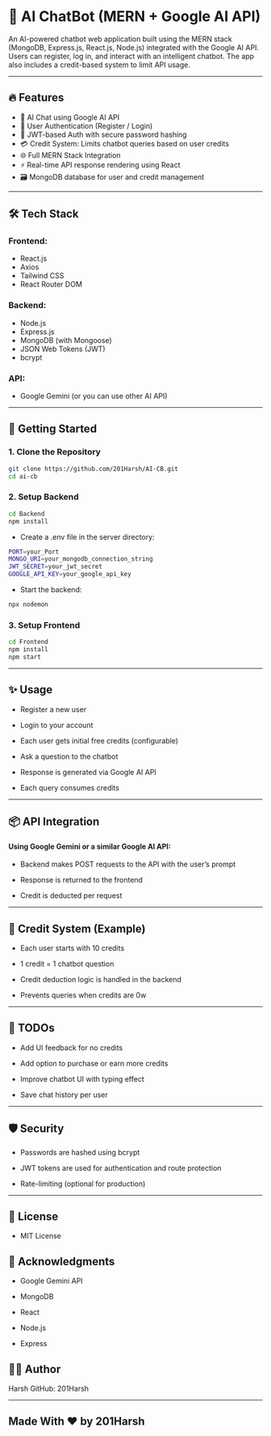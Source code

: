 # 🤖 AI ChatBot (MERN + Google AI API)

An AI-powered chatbot web application built using the MERN stack (MongoDB, Express.js, React.js, Node.js) integrated with the Google AI API. Users can register, log in, and interact with an intelligent chatbot. The app also includes a credit-based system to limit API usage.

---

## 🔥 Features

- 🧠 AI Chat using Google AI API
- 👤 User Authentication (Register / Login)
- 🔐 JWT-based Auth with secure password hashing
- 💳 Credit System: Limits chatbot queries based on user credits
- 🌐 Full MERN Stack Integration
- ⚡ Real-time API response rendering using React
- 🗃️ MongoDB database for user and credit management

---

## 🛠️ Tech Stack

### Frontend:
- React.js
- Axios
- Tailwind CSS
- React Router DOM

### Backend:
- Node.js
- Express.js
- MongoDB (with Mongoose)
- JSON Web Tokens (JWT)
- bcrypt

### API:
- Google Gemini (or you can use other AI API)

---

## 🚀 Getting Started

### 1. Clone the Repository

```bash
git clone https://github.com/201Harsh/AI-CB.git
cd ai-cb
```

### 2. Setup Backend
```bash
cd Backend
npm install
```

- Create a .env file in the server directory:

```bash
PORT=your_Port
MONGO_URI=your_mongodb_connection_string
JWT_SECRET=your_jwt_secret
GOOGLE_API_KEY=your_google_api_key
```

- Start the backend:

```bash
npx nodemon
```

### 3. Setup Frontend
```bash
cd Frontend
npm install
npm start
```

---

## ✨ Usage
- Register a new user

- Login to your account

- Each user gets initial free credits (configurable)

- Ask a question to the chatbot

- Response is generated via Google AI API

- Each query consumes credits

---

## 📦 API Integration

#### Using Google Gemini or a similar Google AI API:

- Backend makes POST requests to the API with the user’s prompt

- Response is returned to the frontend

- Credit is deducted per request

---

## 🧮 Credit System (Example)

- Each user starts with 10 credits

- 1 credit = 1 chatbot question

- Credit deduction logic is handled in the backend

- Prevents queries when credits are 0w

---

## 📌 TODOs

- Add UI feedback for no credits

- Add option to purchase or earn more credits

- Improve chatbot UI with typing effect

- Save chat history per user

---

## 🛡️ Security

- Passwords are hashed using bcrypt

- JWT tokens are used for authentication and route protection

- Rate-limiting (optional for production)

---

## 📃 License
- MIT License

## 💬 Acknowledgments

- Google Gemini API

- MongoDB

- React

- Node.js

- Express

## 👨‍💻 Author

Harsh
GitHub: 201Harsh

---

## Made With ❤️ by 201Harsh




